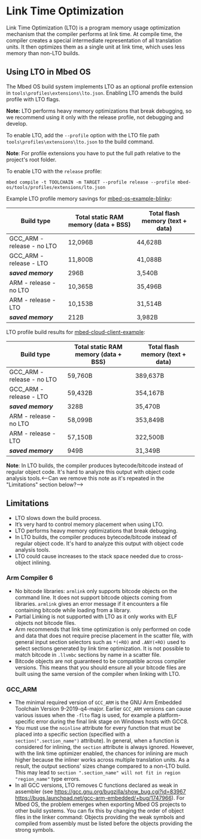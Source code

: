 # Link Time Optimization

Link Time Optimization (LTO) is a program memory usage optimization mechanism that the compiler performs at link time. At compile time, the compiler creates a special intermediate representation of all translation units. It then optimizes them as a single unit at link time, which uses less memory than non-LTO builds.

## Using LTO in Mbed OS

The Mbed OS build system implements LTO as an optional profile extension in `tools\profiles\extensions\lto.json`. Enabling LTO amends the build profile with LTO flags.

<span class="notes">**Note:** LTO performs heavy memory optimizations that break debugging, so we recommend using it only with the release profile, not debugging and develop.</span>

To enable LTO, add the `--profile` option with the LTO file path `tools\profiles\extensions\lto.json` to the build command.

<span class="notes">**Note**: For profile extensions you have to put the full path relative to the project's root folder.</span>

To enable LTO with the `release` profile:

```
mbed compile -t TOOLCHAIN -m TARGET --profile release --profile mbed-os/tools/profiles/extensions/lto.json
```

Example LTO profile memory savings for [mbed-os-example-blinky](https://github.com/ARMmbed/mbed-os-example-blinky):

|Build type|Total static RAM memory (data + BSS)|Total flash memory (text + data)|
| --- | --- | --- |
| GCC_ARM - release - no LTO | 12,096B | 44,628B |
| GCC_ARM - release - LTO | 11,800B | 41,088B |
|***saved memory***|296B|3,540B|
| ARM - release - no LTO | 10,365B | 35,496B |
| ARM - release - LTO | 10,153B | 31,514B |
|***saved memory***|212B|‭3,982‬B|

LTO profile build results for [mbed-cloud-client-example](https://github.com/ARMmbed/mbed-cloud-client-example):

|Build type|Total static RAM memory (data + BSS)|Total flash memory (text + data)|
| --- | --- | --- |
| GCC_ARM - release - no LTO | 59,760B | 389,637B |
| GCC_ARM - release - LTO | 59,432B | 354,167B |
|***saved memory***| 328B | ‭35,470‬B|
| ARM - release - no LTO | 58,099B | 353,849B |
| ARM - release - LTO | 57,150B | 322,500B |
|***saved memory***| 949B | ‭31,349‬B|

<span class="notes">**Note**: In LTO builds, the compiler produces bytecode/bitcode instead of regular object code. It's hard to analyze this output with object code analysis tools.</span><--Can we remove this note as it's repeated in the "Limitations" section below?-->

## Limitations

- LTO slows down the build process.
- It’s very hard to control memory placement when using LTO.
- LTO performs heavy memory optimizations that break debugging.
- In LTO builds, the compiler produces bytecode/bitcode instead of regular object code. It's hard to analyze this output with object code analysis tools.
- LTO could cause increases to the stack space needed due to cross-object inlining.

### Arm Compiler 6

- No bitcode libraries: `armlink` only supports bitcode objects on the command line. It does not support bitcode objects coming from libraries. `armlink` gives an error message if it encounters a file containing bitcode while loading from a library.
- Partial Linking is not supported with LTO as it only works with ELF objects not bitcode files.
- Arm recommends that link time optimization is only performed on code and data that does not require precise placement in the scatter file, with general input section selectors such as `*(+RO)` and `.ANY(+RO)` used to select sections generated by link time optimization. It is not possible to match bitcode in `.llvmbc` sections by name in a scatter file.
- Bitcode objects are not guaranteed to be compatible across compiler versions. This means that you should ensure all your bitcode files are built using the same version of the compiler when linking with LTO.


### GCC_ARM

- The minimal required version of `GCC_ARM` is the GNU Arm Embedded Toolchain Version 9-2019-q4-major. Earlier `GCC_ARM` versions can cause various issues when the `-flto` flag is used, for example a platform-specific error during the final link stage on Windows hosts with GCC8.
- You must use the `noinline` attribute for every function that must be placed into a specific section (specified with a `section(".section_name")` attribute). In general, when a function is considered for inlining, the `section` attribute is always ignored. However, with the link time optimizer enabled, the chances for inlining are much higher because the inliner works across multiple translation units. As a result, the output sections' sizes change compared to a non-LTO build. This may lead to `section ".section_name" will not fit in region "region_name"` type errors.
- In all GCC versions, LTO removes C functions declared as weak in assembler (see https://gcc.gnu.org/bugzilla/show_bug.cgi?id=83967 https://bugs.launchpad.net/gcc-arm-embedded/+bug/1747966). For Mbed OS, the problem emerges when exporting Mbed OS projects to other build systems. You can fix this by changing the order of object files in the linker command: Objects providing the weak symbols and compiled from assembly must be listed before the objects providing the strong symbols.
